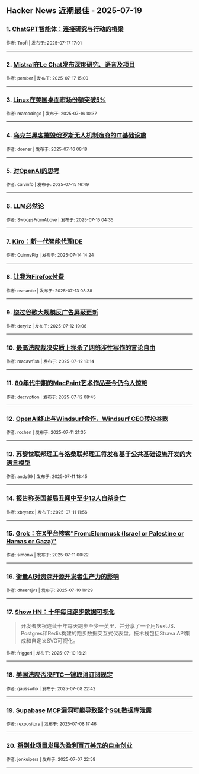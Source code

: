 ## Hacker News 近期最佳 - 2025-07-19


### 1. [ChatGPT智能体：连接研究与行动的桥梁](https://news.ycombinator.com/item?id=44595492)

<sub>作者: Topfi | 发布于: 2025-07-17 17:01</sub>

---

### 2. [Mistral在Le Chat发布深度研究、语音及项目](https://news.ycombinator.com/item?id=44594156)

<sub>作者: pember | 发布于: 2025-07-17 15:00</sub>

---

### 3. [Linux在美国桌面市场份额突破5%](https://news.ycombinator.com/item?id=44580682)

<sub>作者: marcodiego | 发布于: 2025-07-16 10:37</sub>

---

### 4. [乌克兰黑客摧毁俄罗斯无人机制造商的IT基础设施](https://news.ycombinator.com/item?id=44579902)

<sub>作者: doener | 发布于: 2025-07-16 08:18</sub>

---

### 5. [对OpenAI的思考](https://news.ycombinator.com/item?id=44573195)

<sub>作者: calvinfo | 发布于: 2025-07-15 16:49</sub>

---

### 6. [LLM必然论](https://news.ycombinator.com/item?id=44567857)

<sub>作者: SwoopsFromAbove | 发布于: 2025-07-15 04:35</sub>

---

### 7. [Kiro：新一代智能代理IDE](https://news.ycombinator.com/item?id=44560662)

<sub>作者: QuinnyPig | 发布于: 2025-07-14 14:24</sub>

---

### 8. [让我为Firefox付费](https://news.ycombinator.com/item?id=44548610)

<sub>作者: csmantle | 发布于: 2025-07-13 08:38</sub>

---

### 9. [绕过谷歌大规模反广告屏蔽更新](https://news.ycombinator.com/item?id=44544266)

<sub>作者: deryilz | 发布于: 2025-07-12 19:06</sub>

---

### 10. [最高法院裁决实质上扼杀了网络涉性写作的言论自由](https://news.ycombinator.com/item?id=44543865)

<sub>作者: macawfish | 发布于: 2025-07-12 18:14</sub>

---

### 11. [80年代中期的MacPaint艺术作品至今仍令人惊艳](https://news.ycombinator.com/item?id=44540402)

<sub>作者: decryption | 发布于: 2025-07-12 08:45</sub>

---

### 12. [OpenAI终止与Windsurf合作，Windsurf CEO转投谷歌](https://news.ycombinator.com/item?id=44536988)

<sub>作者: rcchen | 发布于: 2025-07-11 21:35</sub>

---

### 13. [苏黎世联邦理工与洛桑联邦理工将发布基于公共基础设施开发的大语言模型](https://news.ycombinator.com/item?id=44535637)

<sub>作者: andy99 | 发布于: 2025-07-11 18:45</sub>

---

### 14. [报告称英国邮局丑闻中至少13人自杀身亡](https://news.ycombinator.com/item?id=44531120)

<sub>作者: xbryanx | 发布于: 2025-07-11 11:56</sub>

---

### 15. [Grok：在X平台搜索"From:Elonmusk (Israel or Palestine or Hamas or Gaza)"](https://news.ycombinator.com/item?id=44527190)

<sub>作者: simonw | 发布于: 2025-07-11 00:22</sub>

---

### 16. [衡量AI对资深开源开发者生产力的影响](https://news.ycombinator.com/item?id=44522772)

<sub>作者: dheerajvs | 发布于: 2025-07-10 16:29</sub>

---

### 17. [Show HN：十年每日跑步数据可视化](https://news.ycombinator.com/item?id=44522683)
> 开发者庆祝连续十年每天跑步至少一英里，并分享了一个用NextJS、Postgres和Redis构建的跑步数据交互式仪表盘。技术栈包括Strava API集成和自定义SVG可视化。

<sub>作者: friggeri | 发布于: 2025-07-10 16:21</sub>

---

### 18. [美国法院否决FTC一键取消订阅规定](https://news.ycombinator.com/item?id=44504699)

<sub>作者: gausswho | 发布于: 2025-07-08 22:42</sub>

---

### 19. [Supabase MCP漏洞可能导致整个SQL数据库泄露](https://news.ycombinator.com/item?id=44502318)

<sub>作者: rexpository | 发布于: 2025-07-08 17:46</sub>

---

### 20. [将副业项目发展为盈利百万美元的自主创业](https://news.ycombinator.com/item?id=44495428)

<sub>作者: jonkuipers | 发布于: 2025-07-07 22:58</sub>

---

